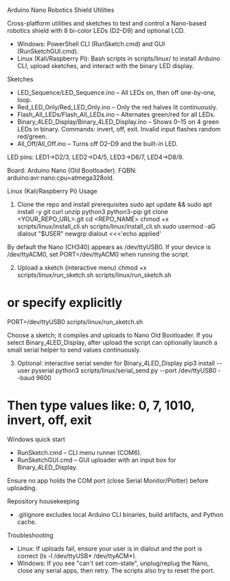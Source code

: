 Arduino Nano Robotics Shield Utilities

Cross-platform utilities and sketches to test and control a Nano-based robotics shield with 8 bi-color LEDs (D2–D9) and optional LCD.

- Windows: PowerShell CLI (RunSketch.cmd) and GUI (RunSketchGUI.cmd).
- Linux (Kali/Raspberry Pi): Bash scripts in scripts/linux/ to install Arduino CLI, upload sketches, and interact with the binary LED display.

Sketches
- LED_Sequence/LED_Sequence.ino – All LEDs on, then off one-by-one, loop.
- Red_LED_Only/Red_LED_Only.ino – Only the red halves lit continuously.
- Flash_All_LEDs/Flash_All_LEDs.ino – Alternates green/red for all LEDs.
- Binary_4LED_Display/Binary_4LED_Display.ino – Shows 0–15 on 4 green LEDs in binary. Commands: invert, off, exit. Invalid input flashes random red/green.
- All_Off/All_Off.ino – Turns off D2–D9 and the built-in LED.

LED pins: LED1→D2/3, LED2→D4/5, LED3→D6/7, LED4→D8/9.

Board: Arduino Nano (Old Bootloader). FQBN: arduino:avr:nano:cpu=atmega328old.

Linux (Kali/Raspberry Pi) Usage
1) Clone the repo and install prerequisites
  sudo apt update && sudo apt install -y git curl unzip python3 python3-pip
  git clone <YOUR_REPO_URL>.git
  cd <REPO_NAME>
  chmod +x scripts/linux/install_cli.sh
  scripts/linux/install_cli.sh
  sudo usermod -aG dialout "$USER"
  newgrp dialout <<<'echo applied'

  By default the Nano (CH340) appears as /dev/ttyUSB0. If your device is /dev/ttyACM0, set PORT=/dev/ttyACM0 when running the script.

2) Upload a sketch (interactive menu)
  chmod +x scripts/linux/run_sketch.sh
  scripts/linux/run_sketch.sh
  # or specify explicitly
  PORT=/dev/ttyUSB0 scripts/linux/run_sketch.sh

  Choose a sketch; it compiles and uploads to Nano Old Bootloader.
  If you select Binary_4LED_Display, after upload the script can optionally launch a small serial helper to send values continuously.

3) Optional: interactive serial sender for Binary_4LED_Display
  pip3 install --user pyserial
  python3 scripts/linux/serial_send.py --port /dev/ttyUSB0 --baud 9600
  # Then type values like: 0, 7, 1010, invert, off, exit

Windows quick start
- RunSketch.cmd – CLI menu runner (COM6).
- RunSketchGUI.cmd – GUI uploader with an input box for Binary_4LED_Display.

Ensure no app holds the COM port (close Serial Monitor/Plotter) before uploading.

Repository housekeeping
- .gitignore excludes local Arduino CLI binaries, build artifacts, and Python cache.

Troubleshooting
- Linux: If uploads fail, ensure your user is in dialout and the port is correct (ls -l /dev/ttyUSB* /dev/ttyACM*).
- Windows: If you see "can't set com-state", unplug/replug the Nano, close any serial apps, then retry. The scripts also try to reset the port.

